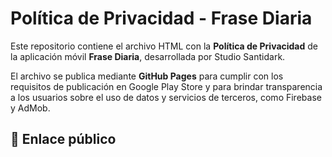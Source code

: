 # Política de Privacidad - Frase Diaria

Este repositorio contiene el archivo HTML con la **Política de Privacidad** de la aplicación móvil **Frase Diaria**, desarrollada por Studio Santidark.

El archivo se publica mediante **GitHub Pages** para cumplir con los requisitos de publicación en Google Play Store y para brindar transparencia a los usuarios sobre el uso de datos y servicios de terceros, como Firebase y AdMob.

## 🔗 Enlace público




